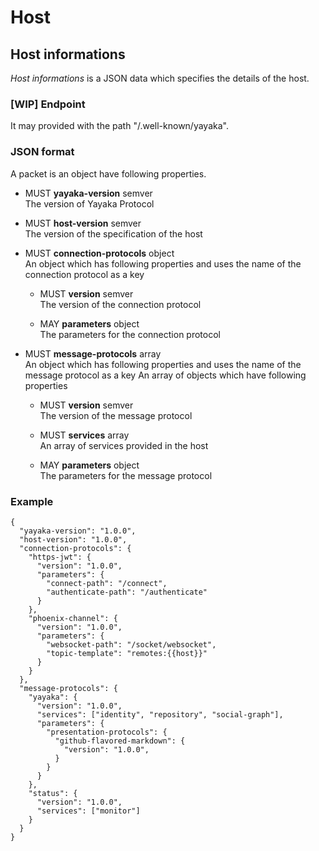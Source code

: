 # Host

## Host informations

*Host informations* is a JSON data which specifies the details of the host.

### [WIP] Endpoint

It may provided with the path "/.well-known/yayaka".

### JSON format

A packet is an object have following properties.


- MUST **yayaka-version** semver  
  The version of Yayaka Protocol

- MUST **host-version** semver  
  The version of the specification of the host

- MUST **connection-protocols** object  
  An object which has following properties and uses the name of the connection protocol as a key

  - MUST **version** semver  
    The version of the connection protocol

  - MAY **parameters** object  
    The parameters for the connection protocol

- MUST **message-protocols** array  
  An object which has following properties and uses the name of the message protocol as a key
  An array of objects which have following properties

  - MUST **version** semver  
    The version of the message protocol

  - MUST **services** array  
    An array of services provided in the host

  - MAY **parameters** object  
    The parameters for the message protocol

### Example

```
{
  "yayaka-version": "1.0.0",
  "host-version": "1.0.0",
  "connection-protocols": {
    "https-jwt": {
      "version": "1.0.0",
      "parameters": {
        "connect-path": "/connect",
        "authenticate-path": "/authenticate"
      }
    },
    "phoenix-channel": {
      "version": "1.0.0",
      "parameters": {
        "websocket-path": "/socket/websocket",
        "topic-template": "remotes:{{host}}"
      }
    }
  },
  "message-protocols": {
    "yayaka": {
      "version": "1.0.0",
      "services": ["identity", "repository", "social-graph"],
      "parameters": {
        "presentation-protocols": {
          "github-flavored-markdown": {
            "version": "1.0.0",
          }
        }
      }
    },
    "status": {
      "version": "1.0.0",
      "services": ["monitor"]
    }
  }
}
```
